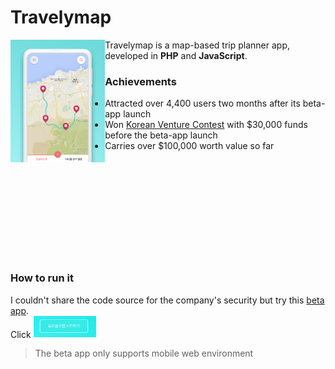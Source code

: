 # Travelymap

<img align=left width=30% src="https://github.com/parkyo/Travelymap/blob/master/main.png"/>
Travelymap is a map-based trip planner app, developed in <strong>PHP</strong> and <strong>JavaScript</strong>.

### Achievements
- Attracted over 4,400 users two months after its beta-app launch
- Won <a href="https://www.tourventure.or.kr/biz/main/view">Korean Venture Contest</a> with $30,000 funds before the beta-app launch
- Carries over $100,000 worth value so far
<br><br><br><br><br><br><br><br><br><br><br>
### How to run it
I couldn't share the code source for the company's security but try this <a href="https://www.travelymap.com/">beta app</a>. <br>
Click 
<img width=20% src="https://github.com/parkyo/Travelymap/blob/master/start_button.png"/>
<blockquote> The beta app only supports mobile web environment</blockquote>
